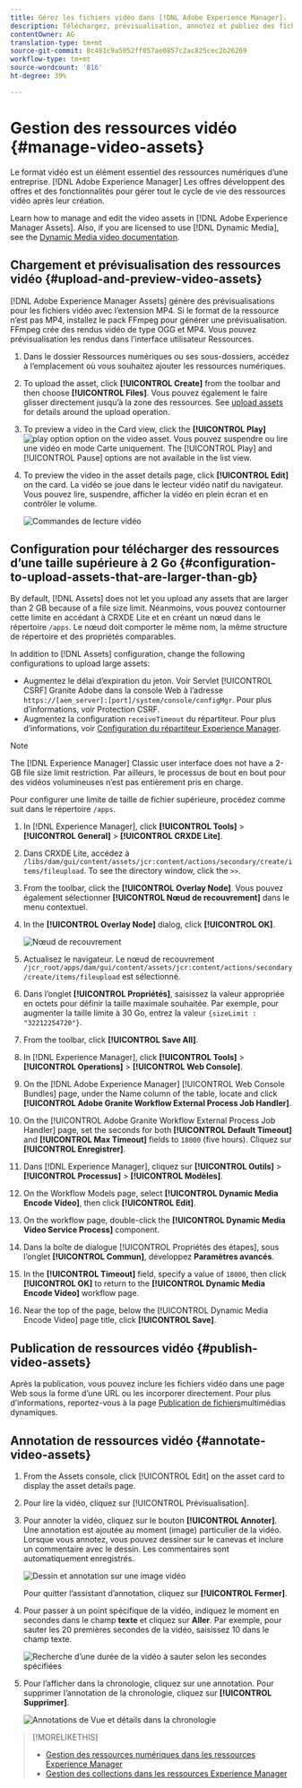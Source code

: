 ```yaml
---
title: Gérez les fichiers vidéo dans [!DNL Adobe Experience Manager].
description: Téléchargez, prévisualisation, annotez et publiez des fichiers vidéo dans [!DNL Adobe Experience Manager].
contentOwner: AG
translation-type: tm+mt
source-git-commit: 8c481c9a5052ff057ae0857c2ac825cec2b26269
workflow-type: tm+mt
source-wordcount: '816'
ht-degree: 39%

---
```



# Gestion des ressources vidéo  {#manage-video-assets}

Le format vidéo est un élément essentiel des ressources numériques d’une entreprise. [!DNL Adobe Experience Manager] Les offres développent des offres et des fonctionnalités pour gérer tout le cycle de vie des ressources vidéo après leur création.

Learn how to manage and edit the video assets in [!DNL Adobe Experience Manager Assets]. Also, if you are licensed to use [!DNL Dynamic Media], see the [Dynamic Media video documentation](/help/assets/video.md).

## Chargement et prévisualisation des ressources vidéo {#upload-and-preview-video-assets}

[!DNL Adobe Experience Manager Assets] génère des prévisualisations pour les fichiers vidéo avec l’extension MP4. Si le format de la ressource n’est pas MP4, installez le pack FFmpeg pour générer une prévisualisation. FFmpeg crée des rendus vidéo de type OGG et MP4. Vous pouvez prévisualisation les rendus dans l’interface utilisateur Ressources.

1. Dans le dossier Ressources numériques ou ses sous-dossiers, accédez à l’emplacement où vous souhaitez ajouter les ressources numériques.
1. To upload the asset, click **[!UICONTROL Create]** from the toolbar and then choose **[!UICONTROL Files]**. Vous pouvez également le faire glisser directement jusqu’à la zone des ressources. See [upload assets](managing-assets-touch-ui.md#uploading-assets) for details around the upload operation.
1. To preview a video in the Card view, click the **[!UICONTROL Play]** ![play option](assets/do-not-localize/play.png) option on the video asset. Vous pouvez suspendre ou lire une vidéo en mode Carte uniquement. The [!UICONTROL Play] and [!UICONTROL Pause] options are not available in the list view.

1. To preview the video in the asset details page, click **[!UICONTROL Edit]** on the card. La vidéo se joue dans le lecteur vidéo natif du navigateur. Vous pouvez lire, suspendre, afficher la vidéo en plein écran et en contrôler le volume.

   ![Commandes de lecture vidéo](assets/video-playback-controls.png)

## Configuration pour télécharger des ressources d’une taille supérieure à 2 Go {#configuration-to-upload-assets-that-are-larger-than-gb}

By default, [!DNL Assets] does not let you upload any assets that are larger than 2 GB because of a file size limit. Néanmoins, vous pouvez contourner cette limite en accédant à CRXDE Lite et en créant un nœud dans le répertoire `/apps`. Le nœud doit comporter le même nom, la même structure de répertoire et des propriétés comparables.

In addition to [!DNL Assets] configuration, change the following configurations to upload large assets:

* Augmentez le délai d’expiration du jeton. Voir Servlet [!UICONTROL CSRF] Granite Adobe dans la console Web à l’adresse `https://[aem_server]:[port]/system/console/configMgr`. Pour plus d’informations, voir Protection [](/help/sites-developing/csrf-protection.md)CSRF.
* Augmentez la configuration `receiveTimeout` du répartiteur. Pour plus d’informations, voir [Configuration du répartiteur Experience Manager](https://docs.adobe.com/content/help/en/experience-manager-dispatcher/using/configuring/dispatcher-configuration.html#renders-options).

>[!NOTE]
>
>The [!DNL Experience Manager] Classic user interface does not have a 2-GB file size limit restriction. Par ailleurs, le processus de bout en bout pour des vidéos volumineuses n’est pas entièrement pris en charge.

Pour configurer une limite de taille de fichier supérieure, procédez comme suit dans le répertoire `/apps`.

1. In [!DNL Experience Manager], click **[!UICONTROL Tools]** > **[!UICONTROL General]** > **[!UICONTROL CRXDE Lite]**.
1. Dans CRXDE Lite, accédez à `/libs/dam/gui/content/assets/jcr:content/actions/secondary/create/items/fileupload`. To see the directory window, click the `>>`.
1. From the toolbar, click the **[!UICONTROL Overlay Node]**. Vous pouvez également sélectionner **[!UICONTROL Nœud de recouvrement]** dans le menu contextuel.
1. In the **[!UICONTROL Overlay Node]** dialog, click **[!UICONTROL OK]**.

   ![Nœud de recouvrement](assets/overlay-node-path.png)

1. Actualisez le navigateur. Le nœud de recouvrement `/jcr_root/apps/dam/gui/content/assets/jcr:content/actions/secondary/create/items/fileupload` est sélectionné.
1. Dans l’onglet **[!UICONTROL Propriétés]**, saisissez la valeur appropriée en octets pour définir la taille maximale souhaitée. Par exemple, pour augmenter la taille limite à 30 Go, entrez la valeur `{sizeLimit : "32212254720"}`.

1. From the toolbar, click **[!UICONTROL Save All]**.
1. In [!DNL Experience Manager], click **[!UICONTROL Tools]** > **[!UICONTROL Operations]** > **[!UICONTROL Web Console]**.
1. On the [!DNL Adobe Experience Manager] [!UICONTROL Web Console Bundles] page, under the Name column of the table, locate and click **[!UICONTROL Adobe Granite Workflow External Process Job Handler]**.
1. On the [!UICONTROL Adobe Granite Workflow External Process Job Handler] page, set the seconds for both **[!UICONTROL Default Timeout]** and **[!UICONTROL Max Timeout]** fields to `18000` (five hours). Cliquez sur **[!UICONTROL Enregistrer]**.
1. Dans [!DNL Experience Manager], cliquez sur **[!UICONTROL Outils]** > **[!UICONTROL Processus]** > **[!UICONTROL Modèles]**.
1. On the Workflow Models page, select **[!UICONTROL Dynamic Media Encode Video]**, then click **[!UICONTROL Edit]**.
1. On the workflow page, double-click the **[!UICONTROL Dynamic Media Video Service Process]** component.
1. Dans la boîte de dialogue [!UICONTROL Propriétés des étapes], sous l’onglet **[!UICONTROL Commun]**, développez **Paramètres avancés**.
1. In the **[!UICONTROL Timeout]** field, specify a value of `18000`, then click **[!UICONTROL OK]** to return to the **[!UICONTROL Dynamic Media Encode Video]** workflow page.
1. Near the top of the page, below the [!UICONTROL Dynamic Media Encode Video] page title, click **[!UICONTROL Save]**.

## Publication de ressources vidéo {#publish-video-assets}

Après la publication, vous pouvez inclure les fichiers vidéo dans une page Web sous la forme d’une URL ou les incorporer directement. Pour plus d’informations, reportez-vous à la page [Publication de fichiers](/help/assets/publishing-dynamicmedia-assets.md)multimédias dynamiques.

## Annotation de ressources vidéo {#annotate-video-assets}

1. From the Assets console, click [!UICONTROL Edit] on the asset card to display the asset details page.
1. Pour lire la vidéo, cliquez sur [!UICONTROL Prévisualisation].
1. Pour annoter la vidéo, cliquez sur le bouton **[!UICONTROL Annoter]**. Une annotation est ajoutée au moment (image) particulier de la vidéo. Lorsque vous annotez, vous pouvez dessiner sur le canevas et inclure un commentaire avec le dessin. Les commentaires sont automatiquement enregistrés.

   ![Dessin et annotation sur une image vidéo](assets/annotate-video.png)

   Pour quitter l’assistant d’annotation, cliquez sur **[!UICONTROL Fermer]**.

1. Pour passer à un point spécifique de la vidéo, indiquez le moment en secondes dans le champ **texte** et cliquez sur **Aller**. Par exemple, pour sauter les 20 premières secondes de la vidéo, saisissez 10 dans le champ texte.

   ![Recherche d’une durée de la vidéo à sauter selon les secondes spécifiées](assets/seek-in-video.png)

1. Pour l’afficher dans la chronologie, cliquez sur une annotation. Pour supprimer l’annotation de la chronologie, cliquez sur **[!UICONTROL Supprimer]**.

   ![Annotations de Vue et détails dans la chronologie](assets/timeline-view-annotation.png)

>[!MORELIKETHIS]
>
>* [Gestion des ressources numériques dans les ressources Experience Manager](/help/assets/managing-assets-touch-ui.md)
>* [Gestion des collections dans les ressources Experience Manager](/help/assets/managing-collections-touch-ui.md)

